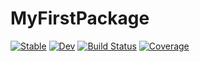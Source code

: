 # MyFirstPackage

[![Stable](https://img.shields.io/badge/docs-stable-blue.svg)](https://JuiceYU.github.io/MyFirstPackage.jl/stable/)
[![Dev](https://img.shields.io/badge/docs-dev-blue.svg)](https://JuiceYU.github.io/MyFirstPackage.jl/dev/)
[![Build Status](https://github.com/JuiceYU/MyFirstPackage.jl/actions/workflows/CI.yml/badge.svg?branch=main)](https://github.com/JuiceYU/MyFirstPackage.jl/actions/workflows/CI.yml?query=branch%3Amain)
[![Coverage](https://codecov.io/gh/JuiceYU/MyFirstPackage.jl/branch/main/graph/badge.svg)](https://codecov.io/gh/JuiceYU/MyFirstPackage.jl)
